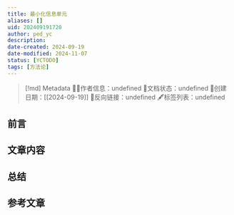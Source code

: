 ```yaml
---
title: 最小化信息单元
aliases: []
uid: 202409191720
author: ped_yc
description: 
date-created: 2024-09-19
date-modified: 2024-11-07
status: [YCTODO]
tags: [方法论]
---
```


> [!md] Metadata
> 🙇‍♂作者信息：undefined
> 🌱文档状态：undefined
> 📅创建日期：[[2024-09-19]]
> 🔗反向链接：undefined
> 🖋标签列表：undefined

## 前言

## 文章内容

## 总结

## 参考文章
